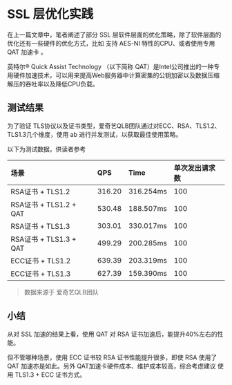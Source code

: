 # SSL 层优化实践

在上一篇文章中，笔者阐述了部分 SSL 层软件层面的优化策略，除了软件层面的优化还有一些硬件的优化方式，比如 支持 AES-NI 特性的CPU、或者使用专用 QAT 加速卡
。

英特尔® Quick Assist Technology （以下简称 QAT）是Intel公司推出的一种专用硬件加速技术，可以用来提高Web服务器中计算密集的公钥加密以及数据压缩解压的吞吐率以及降低CPU负载。

## 测试结果

为了验证 TLS协议以及证书类型，爱奇艺QLB团队通过对ECC、RSA、TLS1.2、TLS1.3几个维度，使用 ab 进行并发测试，以获取最佳使用策略。

以下为测试数据，供读者参考

|场景|QPS|Time|单次发出请求数|
|:--|:--|:--|:--|
|RSA证书 + TLS1.2| 316.20| 316.254ms|100|
|RSA证书 + TLS1.2 + QAT| 530.48| 188.507ms|100|
|RSA证书 + TLS1.3| 303.01| 330.017ms|100|
|RSA证书 + TLS1.3 + QAT| 499.29| 200.285ms|100|
|ECC证书 + TLS1.2| 639.39| 203.319ms|100|
|ECC证书 + TLS1.3| 627.39| 159.390ms|100|

> 数据来源于 爱奇艺QLB团队

## 小结

从对 SSL 加速的结果上看，使用 QAT 对 RSA 证书加速后，能提升40%左右的性能。 

但不管哪种场景，使用 ECC 证书较 RSA 证书性能提升很多，即使 RSA 使用了 QAT 加速亦是如此。另外 QAT加速卡硬件成本、维护成本较高，综合考虑建议 使用 TLS1.3 + ECC 证书方式。
